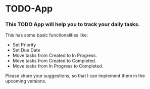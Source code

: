 # TODO-App

### This TODO App will help you to track your daily tasks.

This has some basic functionalities like:
* Set Priority
* Set Due Date
* Move tasks from Created to In Progress.
* Move tasks from Created to Completed.
* Move tasks from In Progress to Completed.

Please share your suggestions, so that I can implement them in the upcoming versions.
